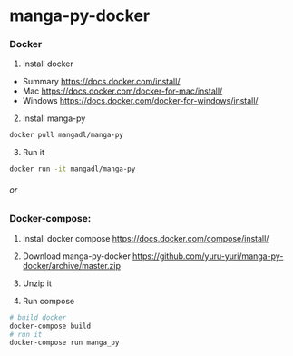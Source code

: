 # manga-py-docker

### Docker

1. Install docker
  - Summary https://docs.docker.com/install/
  - Mac https://docs.docker.com/docker-for-mac/install/
  - Windows https://docs.docker.com/docker-for-windows/install/

2. Install manga-py 
```bash 
docker pull mangadl/manga-py
```

3. Run it
```bash
docker run -it mangadl/manga-py
```

###### or

### Docker-compose:

1. Install docker compose https://docs.docker.com/compose/install/

2. Download manga-py-docker https://github.com/yuru-yuri/manga-py-docker/archive/master.zip

3. Unzip it

4. Run compose
```bash
# build docker
docker-compose build
# run it
docker-compose run manga_py
```
